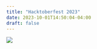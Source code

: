 ```yaml
---
title: "Hacktoberfest 2023"
date: 2023-10-01T14:50:04-04:00
draft: false
---
```


![](hacktoberfest2023-logo)